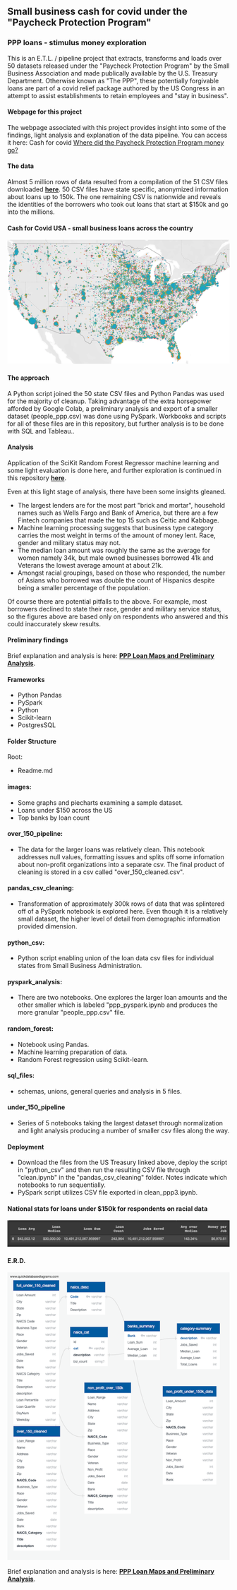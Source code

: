 ## Small business cash for covid under the "Paycheck Protection Program"

### PPP loans - stimulus money exploration
This is an E.T.L. / pipeline project that extracts, transforms and loads over 50 datasets released under the "Paycheck Protection Program" by the Small Business Association and made publically available by the U.S. Treasury Department. Otherwise known as "The PPP", these potentially forgivable loans are part of a covid relief package authored by the US Congress in an attempt to assist establishments to retain employees and "stay in business". 

#### Webpage for this project
The webpage associated with this project provides insight into some of the findings, light analysis and explanation of the data pipeline. You can access it here: 
Cash for covid <a href="https://sherirosalia.github.io/cash_for_covid_clean_machine/">Where did the Paycheck Protection Program money go?</a>

#### The data 
Almost 5 million rows of data resulted from a compilation of the 51 CSV files downloaded <a href='https://home.treasury.gov/policy-issues/cares-act/assistance-for-small-businesses/sba-paycheck-protection-program-loan-level-data'><strong>here</strong></a>. 50 CSV files have state specific, anonymized information about loans up to 150k. The one remaining CSV is nationwide and reveals the identities of the borrowers who took out loans that start at $150k and go into the millions.

#### Cash for Covid USA - small business loans across the country
![](images/gender_usa.png)


#### The approach
A Python script joined the 50 state CSV files and Python Pandas was used for the majority of cleanup. Taking advantage of the extra horsepower afforded by Google Colab, a preliminary analysis and export of a smaller dataset (people_ppp.csv) was done using PySpark. Workbooks and scripts for all of these files are in this repository, but further analysis is to be done with SQL and Tableau..

#### Analysis
Application of the SciKit Random Forest Regressor machine learning and some light evaluation is done here, and further exploration is continued in this repository <a href='https://github.com/sherirosalia/cash_for_covid_deep_dive'><strong>here</strong></a>.

Even at this light stage of analysis, there have been some insights gleaned.
- The largest lenders are for the most part "brick and mortar", household names such as Wells Fargo and Bank of America, but there are a few Fintech companies that made the top 15 such as Celtic and Kabbage. 
- Machine learning processing suggests that business type category carries the most weight in terms of the amount of money lent. Race, gender and military status may not.
- The median loan amount was roughly the same as the average for women namely 34k, but male owned businesses borrowed 41k and Veterans the lowest average amount at about 21k. 
- Amongst racial groupings, based on those who responded, the number of Asians who borrowed was double the count of Hispanics despite being a smaller percentage of the population. 

Of course there are potential pitfalls to the above. For example, most borrowers declined to state their race, gender and military service status, so the figures above are based only on respondents who answered and this could inaccurately skew results. 

#### Preliminary findings
Brief explanation and analysis is here:  <a href='https://sherirosalia.github.io/cash_for_covid_clean_machine_pipeline/'><strong>PPP Loan Maps and Preliminary Analysis</strong></a>.

#### Frameworks
- Python Pandas
- PySpark
- Python
- Scikit-learn
- PostgresSQL

#### Folder Structure
Root:
- Readme.md
#### images:
- Some graphs and piecharts examining a sample dataset.
- Loans under $150 across the US
- Top banks by loan count
#### over_150_pipeline:
- The data for the larger loans was relatively clean. This notebook addresses null 
values, formatting issues and splits off some infomation about non-profit organizations into a separate csv. The final product of cleaning is stored in a csv called "over_150_cleaned.csv".
#### pandas_csv_cleaning:
- Transformation of approximately 300k rows of data that was splintered off of a PySpark notebook is explored here. Even though it is a relatively small dataset, the higher level of detail from demographic information provided dimension.
#### python_csv:
- Python script enabling union of the loan data csv files for individual states from Small Business Administration.
#### pyspark_analysis:
-  There are two notebooks. One explores the larger loan amounts and the other smaller which is labeled "ppp_pyspark.ipynb and produces the more granular "people_ppp.csv" file.
#### random_forest:
- Notebook using Pandas.
- Machine learning preparation of data.
- Random Forest regression using Scikit-learn.

#### sql_files:
- schemas, unions, general queries and analysis in 5 files.


#### under_150_pipeline
- Series of 5 notebooks taking the largest dataset through normalization and light analysis producing a number of smaller csv files along the way.


#### Deployment
- Download the files from the US Treasury linked above, deploy the script in "python_csv" and then run the resulting CSV file through "clean.ipynb" in the "pandas_csv_cleaning" folder. Notes indicate which notebooks to run sequentially. 
- PySpark script utilizes CSV file exported in clean_ppp3.ipynb.

#### National stats for loans under $150k for respondents on racial data
![statistics on smaller loans](docs/images/nat_small_stats.png)

#### E.R.D.
![SQL E.R.D.](docs/images/ERD.png)

Brief explanation and analysis is here:  <a href='https://sherirosalia.github.io/cash_for_covid_clean_machine_pipeline/'><strong>PPP Loan Maps and Preliminary Analysis</strong></a>.

